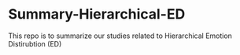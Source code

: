 # Summary-Hierarchical-ED
This repo is to summarize our studies related to Hierarchical Emotion Distirubtion (ED)
